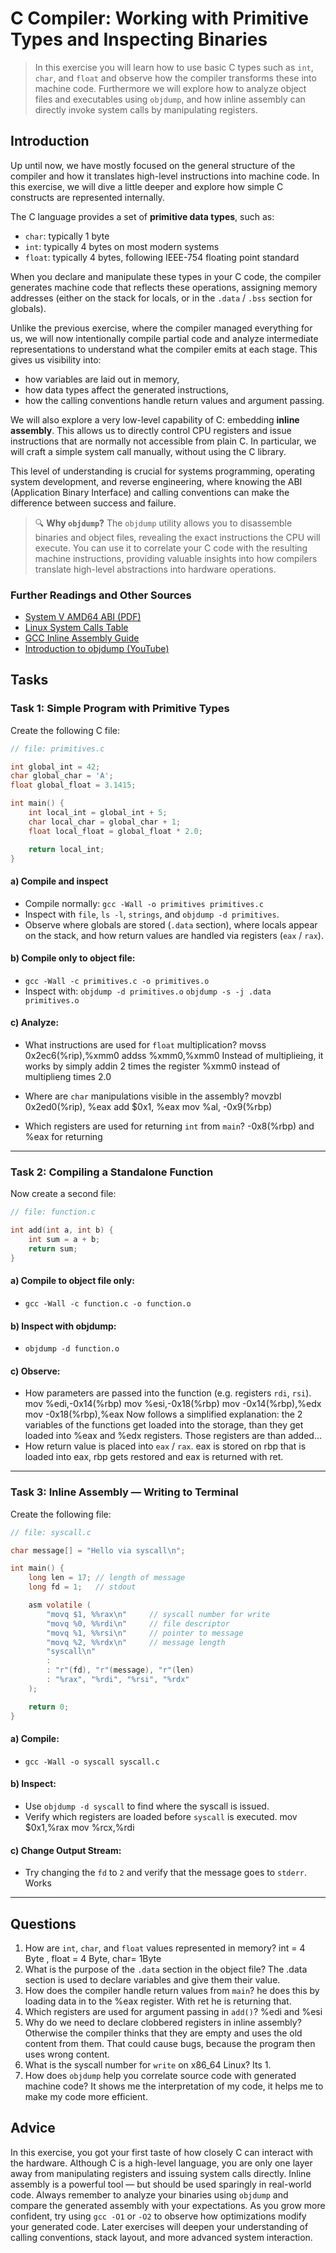 <!---
{
  "id": "f87c7e89-ece7-4c55-af54-16a3b3b7435f",
  "depends_on": [
    "AND",
    "302c98a7-cbea-435c-ada2-bbf7538429a2",
    "81f2e303-d35c-4857-9cb7-190e3c5372b0",
    [
      "OR",
      "718193ef-11a1-408d-af23-4b10c24d490d", 
      "99787eda-617a-4a68-b9a4-d60ec5c5c303"  
    ]
  ],
  "author": "Stephan Bökelmann",
  "first_used": "2025-06-05",
  "keywords": ["C Compiler", "Inline Assembly", "Syscall", "Objdump", "Locals and Globals", "Primitive Types"]
}
--->

# C Compiler: Working with Primitive Types and Inspecting Binaries

> In this exercise you will learn how to use basic C types such as `int`, `char`, and `float` and observe how the compiler transforms these into machine code. Furthermore we will explore how to analyze object files and executables using `objdump`, and how inline assembly can directly invoke system calls by manipulating registers.

## Introduction

Up until now, we have mostly focused on the general structure of the compiler and how it translates high-level instructions into machine code. In this exercise, we will dive a little deeper and explore how simple C constructs are represented internally.

The C language provides a set of **primitive data types**, such as:

* `char`: typically 1 byte
* `int`: typically 4 bytes on most modern systems
* `float`: typically 4 bytes, following IEEE-754 floating point standard

When you declare and manipulate these types in your C code, the compiler generates machine code that reflects these operations, assigning memory addresses (either on the stack for locals, or in the `.data` / `.bss` section for globals).

Unlike the previous exercise, where the compiler managed everything for us, we will now intentionally compile partial code and analyze intermediate representations to understand what the compiler emits at each stage. This gives us visibility into:

* how variables are laid out in memory,
* how data types affect the generated instructions,
* how the calling conventions handle return values and argument passing.

We will also explore a very low-level capability of C: embedding **inline assembly**. This allows us to directly control CPU registers and issue instructions that are normally not accessible from plain C. In particular, we will craft a simple system call manually, without using the C library.

This level of understanding is crucial for systems programming, operating system development, and reverse engineering, where knowing the ABI (Application Binary Interface) and calling conventions can make the difference between success and failure.

> 🔍 **Why `objdump`?**
> The `objdump` utility allows you to disassemble binaries and object files, revealing the exact instructions the CPU will execute. You can use it to correlate your C code with the resulting machine instructions, providing valuable insights into how compilers translate high-level abstractions into hardware operations.

### Further Readings and Other Sources

* [System V AMD64 ABI (PDF)](https://gitlab.com/x86-psABIs/x86-64-ABI/-/raw/master/x86-64-ABI.pdf)
* [Linux System Calls Table](https://filippo.io/linux-syscall-table/)
* [GCC Inline Assembly Guide](https://www.ibiblio.org/gferg/ldp/GCC-Inline-Assembly-HOWTO.html)
* [Introduction to objdump (YouTube)](https://www.youtube.com/watch?v=qJ1jYvLkxKg)

## Tasks

### Task 1: Simple Program with Primitive Types

Create the following C file:

```C
// file: primitives.c

int global_int = 42;
char global_char = 'A';
float global_float = 3.1415;

int main() {
    int local_int = global_int + 5;
    char local_char = global_char + 1;
    float local_float = global_float * 2.0;

    return local_int;
}
```

#### a) Compile and inspect

* Compile normally:
  `gcc -Wall -o primitives primitives.c`
* Inspect with `file`, `ls -l`, `strings`, and `objdump -d primitives`.
* Observe where globals are stored (`.data` section), where locals appear on the stack, and how return values are handled via registers (`eax` / `rax`).

#### b) Compile only to object file:

* `gcc -Wall -c primitives.c -o primitives.o`
* Inspect with:
  `objdump -d primitives.o`
  `objdump -s -j .data primitives.o`

#### c) Analyze:

* What instructions are used for `float` multiplication? movss  0x2ec6(%rip),%xmm0
                                                        addss  %xmm0,%xmm0  Instead of multiplieing, it works by simply addin 2 times the register %xmm0 instead of multiplieng times 2.0
  
* Where are `char` manipulations visible in the assembly? movzbl 0x2ed0(%rip), %eax 
                                                          add   $0x1, %eax
                                                          mov   %al, -0x9(%rbp)
  
* Which registers are used for returning `int` from `main`? -0x8(%rbp) and %eax for returning

---

### Task 2: Compiling a Standalone Function

Now create a second file:

```C
// file: function.c

int add(int a, int b) {
    int sum = a + b;
    return sum;
}
```

#### a) Compile to object file only:

* `gcc -Wall -c function.c -o function.o`

#### b) Inspect with objdump:

* `objdump -d function.o`

#### c) Observe:

* How parameters are passed into the function (e.g. registers `rdi`, `rsi`).
    mov    %edi,-0x14(%rbp)
   mov    %esi,-0x18(%rbp)
   mov    -0x14(%rbp),%edx
   mov    -0x18(%rbp),%eax
  Now follows a simplified explanation:
  the 2 variables of the functions get loaded into the storage, than they get loaded into %eax and %edx registers. Those registers are than added...
* How return value is placed into `eax` / `rax`. eax is stored on rbp that is loaded into eax, rbp gets restored and eax is returned with ret.

---

### Task 3: Inline Assembly — Writing to Terminal

Create the following file:

```C
// file: syscall.c

char message[] = "Hello via syscall\n";

int main() {
    long len = 17; // length of message
    long fd = 1;   // stdout

    asm volatile (
        "movq $1, %%rax\n"     // syscall number for write
        "movq %0, %%rdi\n"     // file descriptor
        "movq %1, %%rsi\n"     // pointer to message
        "movq %2, %%rdx\n"     // message length
        "syscall\n"
        :
        : "r"(fd), "r"(message), "r"(len)
        : "%rax", "%rdi", "%rsi", "%rdx"
    );

    return 0;
}
```

#### a) Compile:

* `gcc -Wall -o syscall syscall.c`

#### b) Inspect:

* Use `objdump -d syscall` to find where the syscall is issued.
* Verify which registers are loaded before `syscall` is executed.   mov    $0x1,%rax
  mov    %rcx,%rdi
#### c) Change Output Stream:

* Try changing the `fd` to `2` and verify that the message goes to `stderr`. Works

---

## Questions

1. How are `int`, `char`, and `float` values represented in memory? int = 4 Byte , float = 4 Byte, char= 1Byte
2. What is the purpose of the `.data` section in the object file? The .data section is used to declare variables and give them their value.
3. How does the compiler handle return values from `main`? he does this by loading data in to the %eax register. With ret he is returning that. 
4. Which registers are used for argument passing in `add()`? %edi and %esi
5. Why do we need to declare clobbered registers in inline assembly? Otherwise the compiler thinks that they are empty and uses the old content from them. That could cause bugs, because the program then uses wrong content.
6. What is the syscall number for `write` on x86\_64 Linux? Its 1.
7. How does `objdump` help you correlate source code with generated machine code? It shows me the interpretation of my code, it helps me to make my code more efficient.

## Advice

In this exercise, you got your first taste of how closely C can interact with the hardware. Although C is a high-level language, you are only one layer away from manipulating registers and issuing system calls directly. Inline assembly is a powerful tool — but should be used sparingly in real-world code. Always remember to analyze your binaries using `objdump` and compare the generated assembly with your expectations. As you grow more confident, try using `gcc -O1` or `-O2` to observe how optimizations modify your generated code. Later exercises will deepen your understanding of calling conventions, stack layout, and more advanced system interaction.
